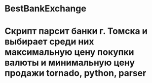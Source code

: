 BestBankExchange
================

Скрипт парсит банки г. Томска и выбирает среди них максимальную цену покупки валюты и минимальную цену продажи
tornado, python, parser
==========================
